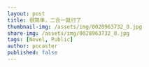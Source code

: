 ```yaml
---
layout: post
title: 很简单，二合一就行了
thumbnail-img: /assets/img/0028963732_0.jpg
share-img: /assets/img/0028963732_0.jpg
tags: [Novel, Public]
author: pocaster
published: false
---
```

